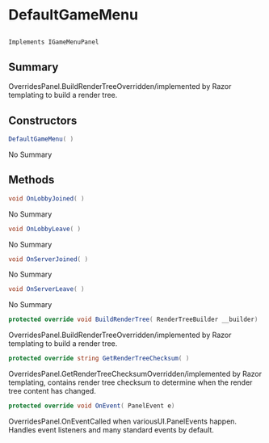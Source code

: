 # DefaultGameMenu

## 
```c#
Implements IGameMenuPanel
```

## Summary

OverridesPanel.BuildRenderTreeOverridden/implemented by Razor templating to build a render tree.
## Constructors

```c#
DefaultGameMenu( ) 
```
No Summary
## Methods

```c#
void OnLobbyJoined( ) 
```
No Summary
```c#
void OnLobbyLeave( ) 
```
No Summary
```c#
void OnServerJoined( ) 
```
No Summary
```c#
void OnServerLeave( ) 
```
No Summary
```c#
protected override void BuildRenderTree( RenderTreeBuilder __builder) 
```
OverridesPanel.BuildRenderTreeOverridden/implemented by Razor templating to build a render tree.
```c#
protected override string GetRenderTreeChecksum( ) 
```
OverridesPanel.GetRenderTreeChecksumOverridden/implemented by Razor templating, contains render tree checksum to determine when the render tree content has changed.
```c#
protected override void OnEvent( PanelEvent e) 
```
OverridesPanel.OnEventCalled when variousUI.PanelEvents happen. Handles event listeners and many standard events by default.
